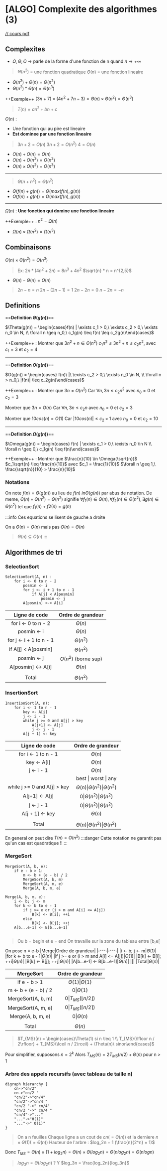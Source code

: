 [ALGO] Complexite des algorithmes (3)
===

[// cours pdf](https://www.lrde.epita.fr/~adl/ens/algo/algo.pdf)

## Complexites

- $\Omega, \Theta, O$ -> parle de la forme d'une fonction de n quand $n \to +\infty$

> $\Theta(n^2)$ = une fonction quadratique
> $\Theta(n)$ = une fonction lineaire

- $\Theta(n^2) + \Theta(n) = \Theta(n^2)$
- $\Theta(n^2) * \Theta(n) = \Theta(n^3)$

++Exemple++
$(3n+7) \times (4n^2+7n-3) = \Theta(n) \times \Theta(n^2) = \Theta(n^3)$
> $T(n) = an^2+bn+c$  

$O(n)$ :
- Une fonction qui au pire est lineaire 
- **Est dominee par une fonction lineaire**

> $3n+2 = O(n)$
> $3n+2 = O(n^2)$
> $4 = O(n)$

- $O(n) + O(n) = O(n)$
- $O(n) + O(n^2) = O(n^2)$
- $O(n) \times O(n^2) = O(n^3)$

---
> $\Theta(n + n^2) = \Theta(n^2)$
- $\Theta(f(n)+g(n)) = \Theta(max(f(n), g(n))$
- $O(f(n)+g(n)) = O(max(f(n), g(n))$ 

---
$\Omega(n)$ : **Une fonction qui domine une fonction lineaire**

++Exemple++ : $n^2 = \Omega(n)$

- $\Omega(n) \times \Omega(n^2) = \Omega(n^3)$

## Combinaisons

$O(n) \times \Theta(n^2) = O(n^3)$
> Ex: $2n * (4n^2+2n) = 8n^3 + 4n^2$
> $\sqrt{n} * n = n^{2,5}$

- $\Theta(n) - \Theta(n) = O(n)$
> $2n - n = n$
> $2n - (2n-1) = 1$
> $2n - 2n = 0$
> $n - 2n = -n$

## Definitions

==**Definition $\Theta(g(n))$**==

$\Theta(g(n)) = \begin{cases}f(n) | \exists c_1 > 0,\ \exists c_2 > 0,\ \exists n_0 \in  N, \\ \forall n \geq n_0,\ c_1g(n) \leq f(n) \leq c_2g(n)\end{cases}$

++Exemple++ : 
Montrer que $3n^2+n \in \Theta(n^2)$
$c_1n^2 \leq 3n^2+n \leq c_2n^2$,  avec $c_1 = 3$ et $c_2 = 4$

---
==**Definition $O(g(n))$**==

$O(g(n)) = \begin{cases} f(n)\ |\ \exists c_2 > 0,\ \exists n_0 \in N, \\ \forall n > n_0,\ |f(n)| \leq c_2g(n)\end{cases}$

++Exemple++ : 
Montrer que $3n = O(n^2)$
Car $\forall n, 3n \leq c_2n^2$ avec $n_0 = 0$ et $c_2 = 3$

Montrer que $3n = O(n)$
Car $\forall n, 3n \leq c_2n$ avec $n_0 = 0$ et $c_2 = 3$ 

Montrer que $10cos(n) = O(1)$
Car $|10cos(n)| \leq c_2 \times 1$ avec $n_0 = 0$ et $c_2 = 10$

---
==**Definition $\Omega(g(n))$**==

$\Omega(g(n)) = \begin{cases} f(n) | \exists c_1 > 0,\ \exists n_0 \in N \\ \forall n \geq 0,\ c_1g(n) \leq f(n)\end{cases}$

++Exemple++ : 
Montrer que $\frac{n}{10} \in \Omega(\sqrt{n})$
$c_1\sqrt{n} \leq \frac{n}{10}$ avec $c_1 = \frac{1}{10}$
$\forall n \geq 1,\ \frac{\sqrt{n}}{10} > \frac{n}{10}$

### Notations
On note $f(n) = \Theta(g(n))$ au lieu de $f(n) \ in \Theta(g(n))$ par abus de notation.
De meme, $\Theta(n) + \Theta(n^2) = \Theta(n^2)$ signifie $\forall f_1(n) \in \Theta(n), \forall f_2(n) \in \Theta(n^2), \exists g(n) \in \Theta(n^2)$ tel que $f_1(n) + f2(n) = g(n)$

:::info 
Ces equations se lisent de gauche a droite

On a $\Theta(n) = O(n)$ mais pas $O(n) = \Theta(n)$
> $\Theta(n) \subseteq O(n)$
:::

## Algorithmes de tri

### SelectionSort 

```
SelectionSort(A, n) : 
    for i <- 0 to n - 2
        posmin <- i
        for j <- i + 1 to n - 1
            if A[j] < A[posmin]
                posmin <- j
        A[posmin] <-> A[i]
```

|Ligne de code|Ordre de grandeur|
|:--:|:--:|
|for i <- 0 to n - 2|$\Theta(n)$|
|posmin <- i|$\Theta(n)$|
|for j <- i + 1 to n - 1|$\Theta(n^2)$|
|if A[j] < A[posmin]|$\Theta(n^2)$|
|posmin <- j|$O(n^2)$ (borne sup)|
|A[posmin] <-> A[i]|$\Theta(n)$|
|||
|Total|$\Theta(n^2)$|

### InsertionSort

```
InsertionSort(A, n):
    for i <- 1 to n - 1
        key <- A[i]
        j <- i - 1
        while j >= 0 and A[j] > key 
            A[j+1] <- A[j]
            j <- j - 1
        A[j + 1] <- key
```

|Ligne de code|Ordre de grandeur|
|:---:|:---:|
|for i <- 1 to n - 1|$\Theta(n)$|
|key <- A[i]|$\Theta(n)$|
|j <- i - 1|$\Theta(n)$|
||best \| worst \| any|
|while j >= 0 and A[j] > key|$\Theta(n)\|\Theta(n^2) \| \Theta(n^2)$|
|A[j+1] <- A[j]|$0 \| \Theta(n^2) \| \Theta(n^2)$|
|j <- j - 1|$0 \| \Theta(n^2) \| \Theta(n^2)$|
|A[j + 1] <- key|$\Theta(n)$|
|||
|Total|$\Theta(n) \| \Theta(n^2) \| \Theta(n^2)$|

En general on peut dire $T(n) = O(n^2)$
:::danger
Cette notation ne garantit pas qu'un cas est quadratique !!
:::

### MergeSort

```
MergeSort(A, b, e):
    if e - b > 1:
        m <- b + (e - b) / 2
        MergeSort(A, b, m)
        MergeSort(A, m, e)
        Merge(A, b, m, e)
```
```
Merge(A, b, m, e):
    i <- b; j <- m
    for k <- b to e - 1
        if j >= e or (i > m and A[i] <= A[j])
            B[k] <- B[i]; ++i
        else
            B[k] <- B[j]; ++j
    A[b...e-1] <- B[b...e-1]
            
```
> Ou b = begin et e = end
> On travaille sur la zone du tableau entre [b,e[

On pose n = e-b
|Merge|Ordre de grandeur|
|:---:|:---:|
|i <- b; j <- m|$\Theta(1)$|
|for k <- b to e - 1|$\Theta(n)$|
|if j >= e or (i > m and A[i] <= A[j])|$\Theta(1)$|
|B[k] <- B[i]; ++i|$\Theta(n)$|
|B[k] <- B[j]; ++j|$\Theta(n)$|
|A[b...e-1] <- B[b...e-1]|$\Theta(n)$|
|||
|Total|$\Theta(n)$|

|MergeSort|Ordre de grandeur|
|:---:|:---:|
|if e - b > 1|$\Theta(1) \| \Theta(1)$|
|m <- b + (e - b) / 2|$0 \| \Theta(1)$|
|MergeSort(A, b, m)|$0 \| T_{MS}(\lfloor n/2\rfloor)$|
|MergeSort(A, m, e)|$0 \| T_{MS}(\lceil n/2\rceil)$|
|Merge(A, b, m, e)|$0 \| \Theta(n)$|
|||
|Total|$\Theta(n)$|

> $T_{MS}(n) = \begin{cases}\Theta(1) si n \leq 1 \\ T_{MS}(\lfloor n / 2\rfloor) + T_{MS}(\lceil n / 2\rceil) + \Theta(n)\ sinon\end{cases}$
> 
Pour simplifier, supposons $n = 2^k$
Alors $T_{MS}(n) = 2T_{MS}(n/2) + \Theta(n)$ pour n > 1

### Arbre des appels recursifs (avec tableau de taille n)
```graphviz
digraph hierarchy {
    cn->"cn/2"
    cn->"cn/2 "
    "cn/2"->"cn/4"
    "cn/2"->"cn/4 "
    "cn/2 "->" cn/4"
    "cn/2 "->" cn/4 "
    "cn/4"->"..."
    "..."->"Θ(1)"
    "..."->" Θ(1)"
}
```

> On a n feuilles
Chaque ligne a un cout de $cn (= \Theta(n))$ et la derniere $n \times \Theta(1) (= \Theta(n))$
> Hauteur de l'arbre : $log_2n + 1 (\frac{n}{2^n} = 1)$

Donc $T_{MS} = \Theta(n) \times (1 + log_2n) = \Theta(n) \times \Theta(log_2n) = \Theta(nlog_2n) = \Theta(nlogn)$

> $log_3n = \Theta(log_2n)$ ? Y
> $log_3n = \frac{log_2n}{log_3n}$